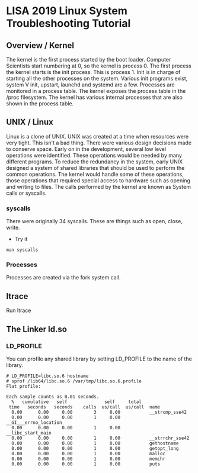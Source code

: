 # LISA 2019 Linux System Troubleshooting Tutorial

## Overview / Kernel

The kernel is the first process started by the boot loader.  Computer Scientists start numbering at 0, so the kernel is process 0.  The first process the kernel starts is the init process.  This is process 1.  Init is in charge of starting all the other processes on the system.  Various init programs exist, system V init, upstart, launchd and systemd are a few.  Processes are monitored in a process table.  The kernel exposes the process table in the /proc filesystem.  The kernel has various internal processes that are also shown in the process table.

## UNIX / Linux

Linux is a clone of UNIX.  UNIX was created at a time when resources were very tight.  This isn't a bad thing.  There were various design decisions made to conserve space.  Early on in the development, several low level operations were identified.  These operations would be needed by many different programs.  To reduce the redundancy in the system, early UNIX designed a system of shared libraries that should be used to perform the common operations.  The kernel would handle some of these operations, those operations that required special access to hardware such as opening and writing to files.  The calls performed by the kernel are known as System calls or syscalls.

### syscalls

There were originally 34 syscalls.  These are things such as open, close, write.
* Try it

```
man syscalls
```

### Processes

Processes are created via the fork system call.  
## ltrace

Run ltrace 
## The Linker ld.so

### LD\_PROFILE

You can profile any shared library by setting LD\_PROFILE to the name of the library.
```
# LD_PROFILE=libc.so.6 hostname
# sprof /lib64/libc.so.6 /var/tmp/libc.so.6.profile 
Flat profile:

Each sample counts as 0.01 seconds.
  %   cumulative   self              self     total
 time   seconds   seconds    calls  us/call  us/call  name
  0.00      0.00     0.00        3     0.00           __strcmp_sse42
  0.00      0.00     0.00        1     0.00           __GI___errno_location
  0.00      0.00     0.00        1     0.00           __libc_start_main
  0.00      0.00     0.00        1     0.00           __strrchr_sse42
  0.00      0.00     0.00        1     0.00           gethostname
  0.00      0.00     0.00        1     0.00           getopt_long
  0.00      0.00     0.00        1     0.00           malloc
  0.00      0.00     0.00        1     0.00           memchr
  0.00      0.00     0.00        1     0.00           puts
```


